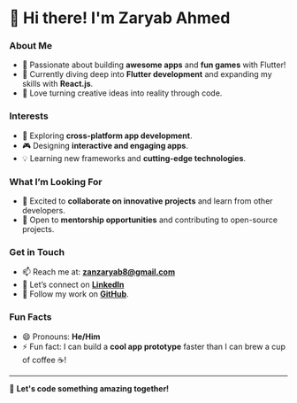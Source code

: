 # 👋 Hi there! I'm Zaryab Ahmed  

### About Me  
- 🌟 Passionate about building **awesome apps** and **fun games** with Flutter!  
- 🌱 Currently diving deep into **Flutter development** and expanding my skills with **React.js**.  
- 🎯 Love turning creative ideas into reality through code.  

### Interests  
- 🚀 Exploring **cross-platform app development**.  
- 🎮 Designing **interactive and engaging apps**.  
- 💡 Learning new frameworks and **cutting-edge technologies**.  

### What I’m Looking For  
- 💞️ Excited to **collaborate on innovative projects** and learn from other developers.  
- 🤝 Open to **mentorship opportunities** and contributing to open-source projects.  

### Get in Touch  
- 📫 Reach me at: **[zanzaryab8@gmail.com](mailto:zanzaryab8@gmail.com)**
- 💬 Let’s connect on **[LinkedIn](https://www.linkedin.com/in/zan-zaryab)**
- 💬 Follow my work on **[GitHub](https://github.com/Zan-Zaryab7)**.

### Fun Facts  
- 😄 Pronouns: **He/Him**  
- ⚡ Fun fact: I can build a **cool app prototype** faster than I can brew a cup of coffee ☕!  

---

🚀 **Let's code something amazing together!**  
